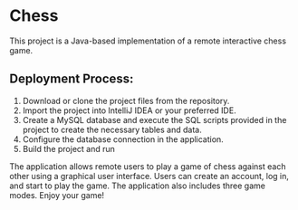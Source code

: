 # Chess
This project is a Java-based implementation of a remote interactive chess game. 
## Deployment Process:
1. Download or clone the project files from the repository.
2. Import the project into IntelliJ IDEA or your preferred IDE.
3. Create a MySQL database and execute the SQL scripts provided in the project to create the necessary tables and data.
4. Configure the database connection in the application.
5. Build the project and run

The application allows remote users to play a game of chess against each other using a graphical user interface. 
Users can create an account, log in, and start to play the game. The application also includes three game modes. 
Enjoy your game!
